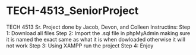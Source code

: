 # TECH-4513_SeniorProject
TECH 4513 Sr. Project done by Jacob, Devon, and Colleen
Instructins:
Step 1: Download all files
Step 2: Import the .sql file in phpMyAdmin making sure it is named the exact same as what it is when dowloaded otherwise it will not work
Step 3: Using XAMPP run the project
Step 4: Enjoy
